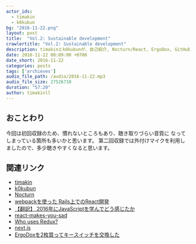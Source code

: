 ```yaml
---
actor_ids:
  - timakin
  - k0kubun
bg: "2016-11-22.png"
layout: post
title:  "Vol.2: Sustainable development"
crawlertitle: "Vol.2: Sustainable development"
description: timakinとk0kubunが、自己紹介, Nocturn/React, ErgoDox, GitHubで草を生やすこと、OSSコミットのきっかけについて話しました。一回目収録の後半です。
date: 2016-11-22 00:09:00 +0700
date_short: 2016-11-22
categories: posts
tags: ['archieves']
audio_file_path: /audio/2016-11-22.mp3
audio_file_size: 27526710
duration: "57:20"
author: timakinll
---
```


## おことわり

今回は初回収録のため、慣れないところもあり、聴き取りづらい音質に
なってしまっている箇所も多いかと思います。
第二回収録では外付けマイクを利用しましたので、多少聴きやすくなると思います。

## 関連リンク

- [timakin](https://twitter.com/__timakin__)
- [k0kubun](https://twitter.com/k0kubun)
- [Nocturn](https://github.com/k0kubun/Nocturn)
- [webpackを使った Rails上でのReact開発](http://techlife.cookpad.com/entry/2016/07/27/101015)
- [【翻訳】 2016年にJavaScriptを学んでどう感じたか](http://kikuchi1201.hateblo.jp/entry/2016/10/26/172404)
- [react-makes-you-sad](https://github.com/gaearon/react-makes-you-sad)
- [Who uses Redux?](https://github.com/reactjs/redux/issues/310)
- [next.js](https://github.com/zeit/next.js)
- [ErgoDoxを2枚買ってキースイッチを交換した](http://k0kubun.hatenablog.com/entry/ergodox)
